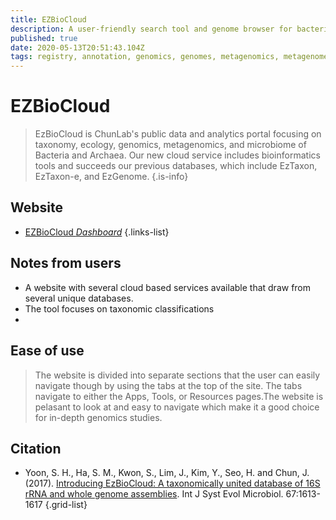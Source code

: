 ```yaml
---
title: EZBioCloud
description: A user-friendly search tool and genome browser for bacteria.
published: true
date: 2020-05-13T20:51:43.104Z
tags: registry, annotation, genomics, genomes, metagenomics, metagenomes, taxonomy, sequence analysis, genes, 16s rrna, rdna, genome browser, microbiome, taxonomic profiling, phyolgeny
---
```


# EZBioCloud

> EzBioCloud is ChunLab's public data and analytics portal focusing on taxonomy, ecology, genomics, metagenomics, and microbiome of Bacteria and Archaea. Our new cloud service includes bioinformatics tools and succeeds our previous databases, which include EzTaxon, EzTaxon-e, and EzGenome. 
{.is-info}

## Website

- [EZBioCloud *Dashboard*](https://www.ezbiocloud.net/dashboard)
{.links-list}

## Notes from users 
- A website with several cloud based services available that draw from several unique databases.
- The tool focuses on taxonomic classifications
- 

## Ease of use 
> The website is divided into separate sections that the user can easily navigate though by using the tabs at the top of the site. The tabs navigate to either the Apps, Tools, or Resources pages.The website is pelasant to look at and easy to navigate which make it a good choice for in-depth genomics studies.



## Citation

- Yoon, S. H., Ha, S. M., Kwon, S., Lim, J., Kim, Y., Seo, H. and Chun, J. (2017). [Introducing EzBioCloud: A taxonomically united database of 16S rRNA and whole genome assemblies](http://www.ncbi.nlm.nih.gov/pubmed/28005526). Int J Syst Evol Microbiol. 67:1613-1617
{.grid-list}